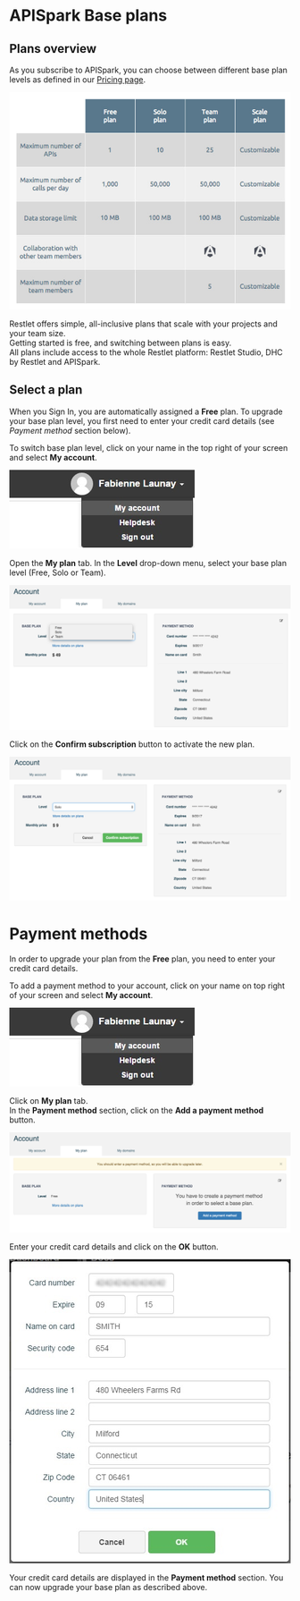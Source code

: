 # APISpark Base plans

## Plans overview

As you subscribe to APISpark, you can choose between different base plan levels as defined in our <a href="https://restlet.com/pricing" target="_blank">Pricing page</a>.

![APISpark plans](images/apispark-plans.jpg "APISpark plans")

Restlet offers simple, all-inclusive plans that scale with your projects and your team size.  
Getting started is free, and switching between plans is easy.  
All plans include access to the whole Restlet platform: Restlet Studio, DHC by Restlet and APISpark.


## Select a plan

When you Sign In, you are automatically assigned a **Free** plan. To upgrade your base plan level, you first need to enter your credit card details (see *Payment method* section below).

To switch base plan level, click on your name in the top right of your screen and select **My account**.

![My account](images/my-account.jpg "My account")

Open the **My plan** tab. In the **Level** drop-down menu, select your base plan level (Free, Solo or Team).

![Select plan](images/select-plan.jpg "Select plan")

Click on the **Confirm subscription** button to activate the new plan.

![Confirm subscription](images/confirm-subscription.jpg "Confirm subscription")

# Payment methods

In order to upgrade your plan from the **Free** plan, you need to enter your credit card details.

To add a payment method to your account, click on your name on top right of your screen and select **My account**.

![My account](images/my-account.jpg "My account")

Click on **My plan** tab.  
In the **Payment method** section, click on the **Add a payment method** button.

![Add a payment method](images/add-a-payment-method.jpg "Add a payment method")

Enter your credit card details and click on the **OK** button.

![Create new payment method](images/credit-card-details.jpg "Create new payment method")

Your credit card details are displayed in the **Payment method** section. You can now upgrade your base plan as described above.
